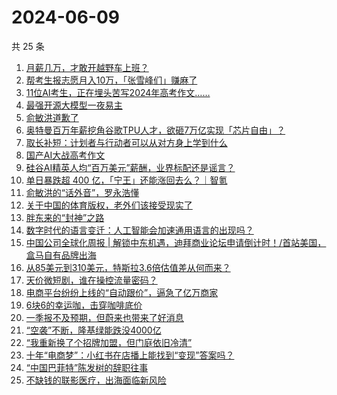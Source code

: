 # 2024-06-09

共 25 条

<!-- BEGIN 36KR -->
<!-- 最后更新时间 2024-06-09 05:01:19 +0800 -->
1. [月薪几万，才敢开越野车上班？](https://36kr.com/p/2810462726359555)
1. [帮考生报志愿月入10万，「张雪峰们」赚麻了](https://36kr.com/p/2810455555377417)
1. [11位AI考生，正在埋头苦写2024年高考作文……](https://36kr.com/p/2810667347790085)
1. [最强开源大模型一夜易主](https://36kr.com/p/2809827742648834)
1. [俞敏洪道歉了](https://36kr.com/p/2810606928742656)
1. [奥特曼百万年薪挖角谷歌TPU人才，欲砸7万亿实现「芯片自由」？](https://36kr.com/p/2810744264526087)
1. [取长补短：计划者与行动者可以从对方身上学到什么](https://36kr.com/p/2529160674387465)
1. [国产AI大战高考作文](https://36kr.com/p/2809827496839681)
1. [硅谷AI精英人均“百万美元”薪酬，业界标配还是谣言？](https://36kr.com/p/2810790716971910)
1. [单日暴跌超 400 亿，「宁王」还能涨回去么？｜智氪](https://36kr.com/p/2810786248952064)
1. [俞敏洪的“话外音”，罗永浩懂](https://36kr.com/p/2809938961439112)
1. [关于中国的体育版权，老外们该接受现实了](https://36kr.com/p/2809765131864322)
1. [胖东来的“封神”之路](https://36kr.com/p/2808237330642560)
1. [数字时代的语言变迁：人工智能会加速通用语言的出现吗？](https://36kr.com/p/2806298265220744)
1. [中国公司全球化周报 | 解锁中东机遇，迪拜商业论坛申请倒计时！/​首站美国，盒马自有品牌出海](https://36kr.com/p/2810541290113286)
1. [从85美元到310美元，特斯拉3.6倍估值差从何而来？](https://36kr.com/p/2809749763295746)
1. [天价微短剧，谁在操控流量密码？](https://36kr.com/p/2810727815711238)
1. [电商平台纷纷上线的“自动跟价”，逼急了亿万商家](https://36kr.com/p/2808437640727049)
1. [6块6的幸运咖，击穿咖啡底价](https://36kr.com/p/2809725342439808)
1. [一季报不及预期，但蔚来也带来了好消息](https://36kr.com/p/2809750059551237)
1. [“空袭”不断，隆基绿能跌没4000亿](https://36kr.com/p/2809939477142404)
1. [“我重新换了个招牌加盟，但门庭依旧冷清”](https://36kr.com/p/2809735282231815)
1. [十年“电商梦”：小红书在店播上能找到“变现”答案吗？](https://36kr.com/p/2809904405186819)
1. [“中国巴菲特”陈发树的辞职往事](https://36kr.com/p/2810400049842439)
1. [不缺钱的联影医疗，出海面临新风险](https://36kr.com/p/2809784375187846)
<!-- END 36KR -->